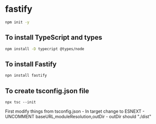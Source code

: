 # fastify


```bash
npm init -y
```

## To install TypeScript  and types

```bash
npm install -D typecript @types/node
```

## To install Fastify

```bash
npn install fastify
```


## To create tsconfig.json file 

```
npx tsc --init
```

First modify things from tsconfig.json 
    - In target change to ESNEXT
    - UNCOMMENT baseURL,moduleResolution,outDir
    - outDir should "./dist"
